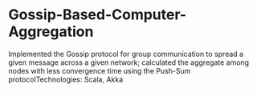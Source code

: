 # Gossip-Based-Computer-Aggregation
Implemented the Gossip protocol for group communication to spread a given message across a given network;  calculated the aggregate among nodes with less convergence time using the Push-Sum protocolTechnologies: Scala, Akka
